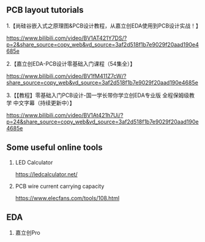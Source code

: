 ## PCB layout tutorials

1.【尚硅谷嵌入式之原理图&PCB设计教程，从嘉立创EDA使用到PCB设计实战！】 

https://www.bilibili.com/video/BV1AT421Y7DS/?p=2&share_source=copy_web&vd_source=3af2d518f1b7e9029f20aad190e4685e

2.【嘉立创EDA-PCB设计零基础入门课程（54集全）】 

https://www.bilibili.com/video/BV1fM411Z7cW/?share_source=copy_web&vd_source=3af2d518f1b7e9029f20aad190e4685e

3.【【教程】零基础入门PCB设计-国一学长带你学立创EDA专业版 全程保姆级教学 中文字幕（持续更新中）】 

https://www.bilibili.com/video/BV1At421h7Ui/?p=24&share_source=copy_web&vd_source=3af2d518f1b7e9029f20aad190e4685e

## Some useful online tools

1. LED Calculator

    https://ledcalculator.net/

2. PCB wire current carrying capacity

     https://www.elecfans.com/tools/108.html

## EDA

1. 嘉立创Pro
